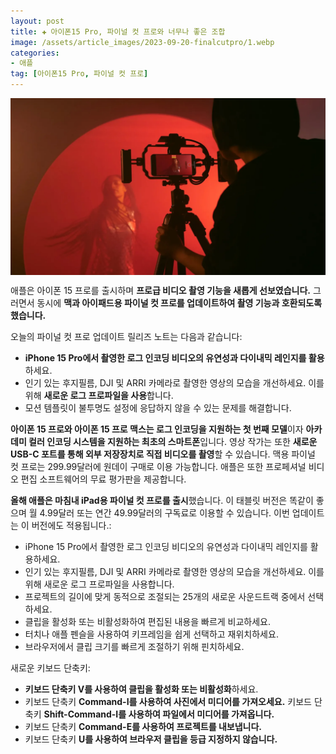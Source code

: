 ```yaml
---
layout: post  
title: ✚ 아이폰15 Pro, 파이널 컷 프로와 너무나 좋은 조합
image: /assets/article_images/2023-09-20-finalcutpro/1.webp
categories:
- 애플
tag: [아이폰15 Pro, 파이널 컷 프로]
---
```


<div class="markdown-image">
<img src="/assets/article_images/2023-09-20-finalcutpro/1.webp" alt="" align="middle"/> </div>

애플은 아이폰 15 프로를 출시하며 **프로급 비디오 촬영 기능을 새롭게 선보였습니다.** 
그러면서 동시에 **맥과 아이패드용 파이널 컷 프로를 업데이트하여 촬영 기능과 호환되도록 했습니다.**

오늘의 파이널 컷 프로 업데이트 릴리즈 노트는 다음과 같습니다:
- **iPhone 15 Pro에서 촬영한 로그 인코딩 비디오의 유연성과 다이내믹 레인지를 활용**하세요.
- 인기 있는 후지필름, DJI 및 ARRI 카메라로 촬영한 영상의 모습을 개선하세요. 이를 위해 **새로운 로그 프로파일을 사용**합니다.
- 모션 템플릿이 불투명도 설정에 응답하지 않을 수 있는 문제를 해결합니다.

**아이폰 15 프로와 아이폰 15 프로 맥스는 로그 인코딩을 지원하는 첫 번째 모델**이자 **아카데미 컬러 인코딩 시스템을 지원하는 최초의 스마트폰**입니다. 영상 작가는 또한 **새로운 USB-C 포트를 통해 외부 저장장치로 직접 비디오를 촬영**할 수 있습니다.
맥용 파이널 컷 프로는 299.99달러에 원데이 구매로 이용 가능합니다. 애플은 또한 프로페셔널 비디오 편집 소프트웨어의 무료 평가판을 제공합니다.

**올해 애플은 마침내 iPad용 파이널 컷 프로를 출시**했습니다. 이 태블릿 버전은 똑같이 좋으며 월 4.99달러 또는 연간 49.99달러의 구독료로 이용할 수 있습니다.
이번 업데이트는 이 버전에도 적용됩니다.:
- iPhone 15 Pro에서 촬영한 로그 인코딩 비디오의 유연성과 다이내믹 레인지를 활용하세요.
- 인기 있는 후지필름, DJI 및 ARRI 카메라로 촬영한 영상의 모습을 개선하세요. 이를 위해 새로운 로그 프로파일을 사용합니다.
- 프로젝트의 길이에 맞게 동적으로 조절되는 25개의 새로운 사운드트랙 중에서 선택하세요.
- 클립을 활성화 또는 비활성화하여 편집된 내용을 빠르게 비교하세요.
- 터치나 애플 펜슬을 사용하여 키프레임을 쉽게 선택하고 재위치하세요.
- 브라우저에서 클립 크기를 빠르게 조절하기 위해 핀치하세요.

새로운 키보드 단축키:
- **키보드 단축키 V를 사용하여 클립을 활성화 또는 비활성화**하세요.
- 키보드 단축키 **Command-I를 사용하여 사진에서 미디어를 가져오세요.** 키보드 단축키 **Shift-Command-I를 사용하여 파일에서 미디어를 가져옵니다.**
- 키보드 단축키 **Command-E를 사용하여 프로젝트를 내보냅니다.**
- 키보드 단축키 **U를 사용하여 브라우저 클립을 등급 지정하지 않습니다.**